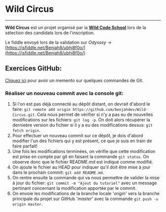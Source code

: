 # Wild Circus
___

**Wild Circus** est un projet organisé par la [**Wild Code School**](https://wildcodeschool.fr) lors de la sélection des candidats lors de l'inscription.

Le fiddle envoyé lors de la validation sur _Odyssey_
-> [https://jsfiddle.net/Benjah8/ubhj8f0o/](https://jsfiddle.net/Benjah8/ubhj8f0o/)

## Exercices GitHub:

[Cliquez ici](http://rogerdudler.github.io/git-guide/index.fr.html) pour avoir un memento sur quelques commandes de Git.

### Réaliser un nouveau commit avec la console git:

1) Si l'on est pas déjà connecté au dépôt distant, on devrait d'abord le faire: `git remote add origin https://github.com/benjahdev/Wild-Circus.git`. Cela nous permet de vérifier si n'y a pas eu de nouvelles modifications sur les fichiers: `git log -p`. On doit alors récupérer la dernieère version du fichier si il y a eu des modifications dessus: `git fetch origin`.
2) Pour effectuer un nouveau commit sur ce dépôt, je dois d'abord modifier l'un des fichiers qui y est présent, ce que je suis en train de faire parfait!
3) Une fois les modifications terminées, on vérifie que cette modification est prise en compte par git en faisant la commande `git status`. On observe donc que le fichier README.md est indiqué comme modifié.
4) On ajoute le fichier au HEAD pour indiquer qu'il doit être mise à jour dans le prochain commit: `git add README.md`.
5) On rentre ensuite la commande qui va nous permettre de valider la mise à jour du fichier: `git commit -m "Ajout du tutoriel"` avec un message pertinant concernant la modification apportée par le commit.
6) On envoie les modifications de la branche locale '_origin_' vers la branche principale du projet sur GitHub '_master_' avec la commande `git push -u origin master`.
 

